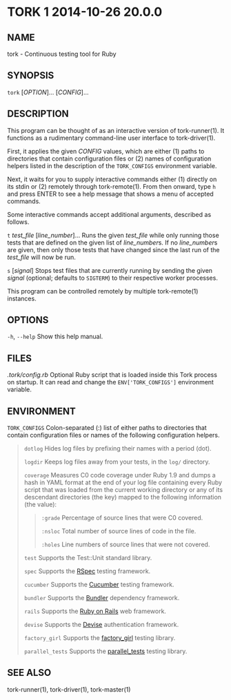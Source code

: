 # TORK 1 2014-10-26 20.0.0

## NAME

tork - Continuous testing tool for Ruby

## SYNOPSIS

`tork` [*OPTION*]... [*CONFIG*]...

## DESCRIPTION

This program can be thought of as an interactive version of tork-runner(1).
It functions as a rudimentary command-line user interface to tork-driver(1).

First, it applies the given *CONFIG* values, which are either (1) paths to
directories that contain configuration files or (2) names of configuration
helpers listed in the description of the `TORK_CONFIGS` environment variable.

Next, it waits for you to supply interactive commands either (1) directly on
its stdin or (2) remotely through tork-remote(1).  From then onward, type `h`
and press ENTER to see a help message that shows a menu of accepted commands.

Some interactive commands accept additional arguments, described as follows.

`t` *test_file* [*line_number*]...
  Runs the given *test_file* while only running those tests that are defined
  on the given list of *line_number*s.  If no *line_number*s are given, then
  only those tests that have changed since the last run of the *test_file*
  will now be run.

`s` [*signal*]
  Stops test files that are currently running by sending the given *signal*
  (optional; defaults to `SIGTERM`) to their respective worker processes.

This program can be controlled remotely by multiple tork-remote(1) instances.

## OPTIONS

`-h`, `--help`
  Show this help manual.

## FILES

*.tork/config.rb*
  Optional Ruby script that is loaded inside this Tork process on startup.
  It can read and change the `ENV['TORK_CONFIGS']` environment variable.

## ENVIRONMENT

`TORK_CONFIGS`
  Colon-separated (:) list of either paths to directories that contain
  configuration files or names of the following configuration helpers.

  > `dotlog`
  >   Hides log files by prefixing their names with a period (dot).
  >
  > `logdir`
  >   Keeps log files away from your tests, in the `log/` directory.
  >
  > `coverage`
  >   Measures C0 code coverage under Ruby 1.9 and dumps a hash in YAML
  >   format at the end of your log file containing every Ruby script that
  >   was loaded from the current working directory or any of its descendant
  >   directories (the key) mapped to the following information (the value):
  >
  > > `:grade`
  > >   Percentage of source lines that were C0 covered.
  > >
  > > `:nsloc`
  > >   Total number of source lines of code in the file.
  > >
  > > `:holes`
  > >   Line numbers of source lines that were not covered.
  >
  > `test`
  >   Supports the Test::Unit standard library.
  >
  > `spec`
  >   Supports the [RSpec] testing framework.
  >
  > `cucumber`
  >   Supports the [Cucumber] testing framework.
  >
  > `bundler`
  >   Supports the [Bundler] dependency framework.
  >
  > `rails`
  >   Supports the [Ruby on Rails] web framework.
  >
  > `devise`
  >   Supports the [Devise] authentication framework.
  >
  > `factory_girl`
  >   Supports the [factory_girl] testing library.
  >
  > `parallel_tests`
  >   Supports the [parallel_tests] testing library.

## SEE ALSO

tork-runner(1), tork-driver(1), tork-master(1)

[factory_girl]: https://github.com/thoughtbot/factory_girl
[memory_test_fix]: https://github.com/stepahn/memory_test_fix
[parallel_tests]: https://github.com/grosser/parallel_tests
[Ruby on Rails]: http://rubyonrails.org
[Cucumber]: https://cukes.info
[RSpec]: http://rspec.info
[Devise]: https://github.com/plataformatec/devise
[Bundler]: http://bundler.io